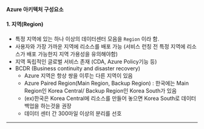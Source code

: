 #### Azure 아키텍처 구성요소

#### 1. 지역(Region)
- 특정 지역에 있는 하나 이상의 데이터센터 모음을 `Region` 이라 함.
- 사용자와 가장 가까운 지역에 리소스를 배포 가능 (서비스 런칭 전 특정 지역에 리소스가 배포 가능한지 지역 가용성을 유의해야함)
- 지역 독립적인 글로벌 서비스 존재 (CDA, Azure Policy기능 등)
- BCDR (Business continuity and disaster recovery)
  + Azure 지역은 항상 쌍을 이루는 다른 지역이 있음
  + Azure Paired Region(Main Region, Backup Region) : 한국에는 Main Region인 Korea Central/ Backup Region인 Korea South가 있음
  + (ex)한국은 Korea Central에 리소스를 만들어 놓으면 Korea South로 데이터 백업을 하는것을 권장
  + 데이터 센터 간 300마일 이상의 분리를 선호

***
